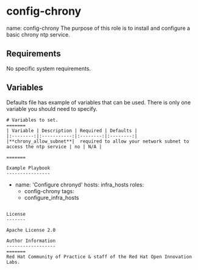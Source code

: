 config-chrony
==============

name: config-chrony
The purpose of this role is to install and configure a basic chrony ntp service. 

Requirements
------------

No specific system requirements.

Variables
------------------

Defaults file has example of variables that can be used. There is only one variable you should need to specify.

```
# Variables to set.
=======
| Variable | Description | Required | Defaults |
|:--------:|:-----------:|:--------:|:--------:|
|**chrony_allow_subnet**|  required to allow your network subnet to access the ntp service | no | N/A |

=======

Example Playbook
----------------

```
- name: 'Configure chronyd'
  hosts: infra_hosts
  roles:
    - config-chrony
  tags: 
    - configure_infra_hosts
```

License
-------

Apache License 2.0

Author Information
------------------
=======
Red Hat Community of Practice & staff of the Red Hat Open Innovation Labs.
